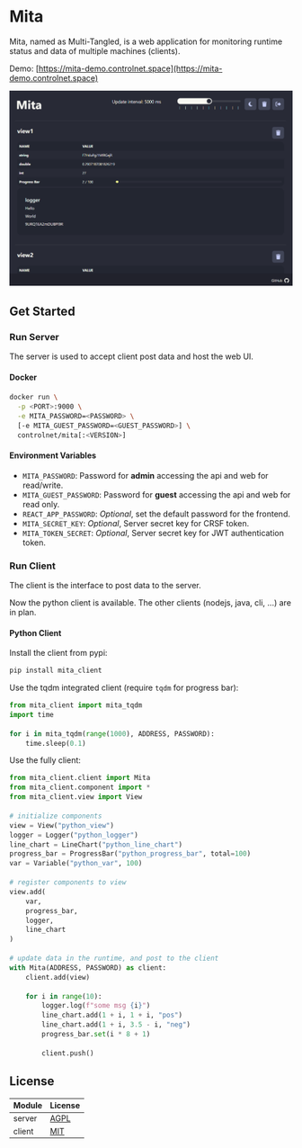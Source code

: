 # Mita

Mita, named as Multi-Tangled, is a web application for monitoring runtime status and data of multiple machines 
(clients).

Demo: [https://mita-demo.controlnet.space](https://mita-demo.controlnet.space)

<img src=".github/demo.png" style="max-height: 480px">

## Get Started

### Run Server

The server is used to accept client post data and host the web UI.

#### Docker
```bash
docker run \
  -p <PORT>:9000 \
  -e MITA_PASSWORD=<PASSWORD> \
  [-e MITA_GUEST_PASSWORD=<GUEST_PASSWORD>] \
  controlnet/mita[:<VERSION>]
```

#### Environment Variables

- `MITA_PASSWORD`: Password for **admin** accessing the api and web for read/write.
- `MITA_GUEST_PASSWORD`: Password for **guest** accessing the api and web for read only.
- `REACT_APP_PASSWORD`: _Optional_, set the default password for the frontend.
- `MITA_SECRET_KEY`: _Optional_, Server secret key for CRSF token.
- `MITA_TOKEN_SECRET`: _Optional_, Server secret key for JWT authentication token.

### Run Client

The client is the interface to post data to the server.

Now the python client is available. The other clients (nodejs, java, cli, ...) are in plan.

#### Python Client

Install the client from pypi:
```bash
pip install mita_client
```

Use the tqdm integrated client (require `tqdm` for progress bar):
```python
from mita_client import mita_tqdm
import time

for i in mita_tqdm(range(1000), ADDRESS, PASSWORD):
    time.sleep(0.1)
```

Use the fully client:
```python
from mita_client.client import Mita
from mita_client.component import *
from mita_client.view import View

# initialize components
view = View("python_view")
logger = Logger("python_logger")
line_chart = LineChart("python_line_chart")
progress_bar = ProgressBar("python_progress_bar", total=100)
var = Variable("python_var", 100)

# register components to view
view.add(
    var,
    progress_bar,
    logger,
    line_chart
)

# update data in the runtime, and post to the client
with Mita(ADDRESS, PASSWORD) as client:
    client.add(view)

    for i in range(10):
        logger.log(f"some msg {i}")
        line_chart.add(1 + i, 1 + i, "pos")
        line_chart.add(1 + i, 3.5 - i, "neg")
        progress_bar.set(i * 8 + 1)
        
        client.push()
```

## License

| Module | License                        |
|--------|--------------------------------|
| server | [AGPL](./LICENSE)              |
| client | [MIT](./client/python/LICENSE) |
